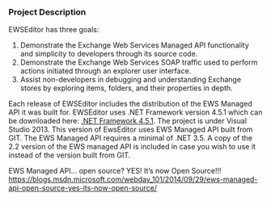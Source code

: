 ### Project Description
EWSEditor has three goals:

1. Demonstrate the Exchange Web Services Managed API functionality and simplicity to developers through its source code. 
2. Demonstrate the Exchange Web Services SOAP traffic used to perform actions initiated through an explorer user interface. 
3. Assist non-developers in debugging and understanding Exchange stores by exploring items, folders, and their properties in depth. 

Each release of EWSEditor includes the distribution of the EWS Managed API it was built for.  EWSEditor uses .NET Framework version 4.5.1  which can be downloaded here: [.NET Framework 4.5.1](https://www.microsoft.com/en-us/download/details.aspx?id=40779).  The project is under Visual Studio 2013.  This version of EwsEditor uses EWS Managed API built from GIT. The EWS Managed API requires a minimal of .NET 3.5.  A copy of the 2.2 version of the EWS managed API is included in case you wish to use it instead of the version built from GIT.

EWS Managed API… open source? YES! It’s now Open Source!!!
https://blogs.msdn.microsoft.com/webdav_101/2014/09/29/ews-managed-api-open-source-yes-its-now-open-source/ 